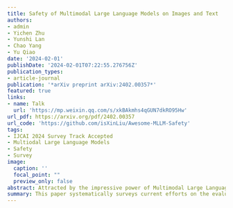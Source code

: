```yaml
---
title: Safety of Multimodal Large Language Models on Images and Text
authors:
- admin
- Yichen Zhu
- Yunshi Lan
- Chao Yang
- Yu Qiao
date: '2024-02-01'
publishDate: '2024-02-01T07:22:55.276756Z'
publication_types:
- article-journal
publication: '*arXiv preprint arXiv:2402.00357*'
featured: true
links:
- name: Talk
  url: 'https://mp.weixin.qq.com/s/xkBAkmhs4qGUN7dkRO95Hw'
url_pdf: https://arxiv.org/pdf/2402.00357
url_code: 'https://github.com/isXinLiu/Awesome-MLLM-Safety'
tags:
- IJCAI 2024 Survey Track Accepted
- Multiodal Large Language Models
- Safety
- Survey
image:
  caption: ''
  focal_point: ""
  preview_only: false
abstract: Attracted by the impressive power of Multimodal Large Language Models (MLLMs), the public is increasingly utilizing them to improve the efficiency of daily work. Nonetheless, the vulnerabilities of MLLMs to unsafe instructions bring huge safety risks when these models are deployed in real-world scenarios. In this paper, we systematically survey current efforts on the evaluation, attack, and defense of MLLMs' safety on images and text. We begin with introducing the overview of MLLMs on images and text and understanding of safety, which helps researchers know the detailed scope of our survey. Then, we review the evaluation datasets and metrics for measuring the safety of MLLMs. Next, we comprehensively present attack and defense techniques related to MLLMs' safety. Finally, we analyze several unsolved issues and discuss promising research directions.
summary: This paper systematically surveys current efforts on the evaluation, attack, and defense of MLLMs' safety on images and text.
---
```

